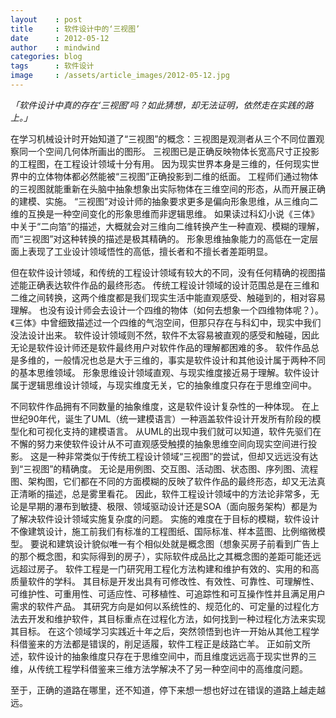 ```yaml
---
layout    : post
title     : 软件设计中的‘三视图’
date      : 2012-05-12
author    : mindwind
categories: blog
tags      : 软件设计
image     : /assets/article_images/2012-05-12.jpg
---
```



_「软件设计中真的存在‘三视图’吗？如此猜想，却无法证明，依然走在实践的路上。」_


在学习机械设计时开始知道了“三视图”的概念：三视图是观测者从三个不同位置观察同一个空间几何体所画出的图形。
三视图已是正确反映物体长宽高尺寸正投影的工程图，在工程设计领域十分有用。
因为现实世界本身是三维的，任何现实世界中的立体物体都必然能被“三视图”正确投影到二维的纸面。
工程师们通过物体的三视图就能重新在头脑中抽象想象出实际物体在三维空间的形态，从而开展正确的建模、实施。
“三视图”对设计师的抽象要求更多是偏向形象思维，从三维向二维的互换是一种空间变化的形象思维而非逻辑思维。
如果读过科幻小说《三体》中关于“二向箔”的描述，大概就会对三维向二维转换产生一种直观、模糊的理解，而“三视图”对这种转换的描述是极其精确的。
形象思维抽象能力的高低在一定层面上表现了工业设计领域悟性的高低，擅长者和不擅长者差距明显。

但在软件设计领域，和传统的工程设计领域有较大的不同，没有任何精确的视图描述能正确表达软件作品的最终形态。
传统工程设计领域的设计范围总是在三维和二维之间转换，这两个维度都是我们现实生活中能直观感受、触碰到的，相对容易理解。
也没有设计师会去设计一个四维的物体（如何去想象一个四维物体呢？）。《三体》中曾细致描述过一个四维的气泡空间，但那只存在与科幻中，现实中我们没法设计出来。
软件设计领域则不然，软件不太容易被直观的感受和触碰，因此无论是软件设计师还是软件最终用户对软件作品的理解都困难的多。
软件作品总是多维的，一般情况也总是大于三维的，事实是软件设计和其他设计属于两种不同的基本思维领域。
形象思维设计领域直观、与现实维度接近易于理解。软件设计属于逻辑思维设计领域，与现实维度无关，它的抽象维度只存在于思维空间中。

不同软件作品拥有不同数量的抽象维度，这是软件设计复杂性的一种体现。
在上世纪90年代，诞生了UML（统一建模语言）一种涵盖软件设计开发所有阶段的模型化和可视化支持的建模语言。
从UML的出现中我们就可以知道，软件先驱们在不懈的努力来使软件设计从不可直观感受触摸的抽象思维空间向现实空间进行投影。
这是一种非常类似于传统工程设计领域“三视图”的尝试，但却又远远没有达到“三视图”的精确度。
无论是用例图、交互图、活动图、状态图、序列图、流程图、架构图，它们都在不同的方面模糊的反映了软件作品的最终形态，却又无法真正清晰的描述，总是雾里看花。
因此，软件工程设计领域中的方法论非常多，无论是早期的瀑布到敏捷、极限、领域驱动设计还是SOA（面向服务架构）都是为了解决软件设计领域实施复杂度的问题。
实施的难度在于目标的模糊，软件设计不像建筑设计，施工前我们有标准的工程图纸、国际标准、样本蓝图、比例缩微模型。
要说和建筑设计貌似唯一有个相似处就是概念图（想象买房子前看到广告上的那个概念图，和实际得到的房子），实际软件成品比之其概念图的差距可能还远远超过房子。
软件工程是一门研究用工程化方法构建和维护有效的、实用的和高质量软件的学科。
其目标是开发出具有可修改性、有效性、可靠性、可理解性、可维护性、可重用性、可适应性、可移植性、可追踪性和可互操作性并且满足用户需求的软件产品。
其研究方向是如何以系统性的、规范化的、可定量的过程化方法去开发和维护软件，其目标重点在过程化方法，如何找到一种过程化方法来实现其目标。
在这个领域学习实践近十年之后，突然领悟到也许一开始从其他工程学科借鉴来的方法都是错误的，削足适履，软件工程正是歧路亡羊。
正如前文所述，软件设计的抽象维度只存在于思维空间中，而且维度远远高于现实世界的三维，从传统工程学科借鉴来三维方法学解决不了另一种空间中的高维度问题。

至于，正确的道路在哪里，还不知道，停下来想一想也好过在错误的道路上越走越远。
